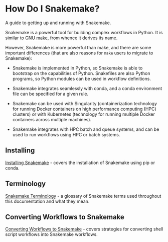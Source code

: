 # How Do I Snakemake?

A guide to getting up and running with Snakemake.

Snakemake is a powerful tool for building complex workflows in Python.
It is similar to [GNU make](https://www.gnu.org/software/make/),
from whence it derives its name.

However, Snakemake is more powerful than make, and there are some important 
differences (that are also reasons for `make` users to migrate to Snakemake):

* Snakemake is implemented in Python, so Snakemake is able to bootstrap on the
  capabilities of Python. Snakefiles are also Python programs, so Python modules
  can be used in workflow definitions.

* Snakemake integrates seamlessly with conda, and a conda environment file can
  be specified for a given rule.

* Snakemake can be used with Singularity (containerization technology for
  running Docker containers on high performance computing (HPC) clusters)
  or with Kubernetes (technology for running multiple Docker containers across
  multiple machines).

* Snakemake integrates with HPC batch and queue systems, and can be used to
  run workflows using HPC or batch systems.

## Installing

[Installing Snakemake](installing.md) - covers the installation of Snakemake 
using pip or conda.


## Terminology

[Snakemake Terminology](terminology.md) - a glossary of Snakemake terms used
throughout this documentation and what they mean.


## Converting Workflows to Snakemake

[Converting Workflows to Snakemake](converting.md) - covers strategies for
converting shell script workflows into Snakemake workflows.


